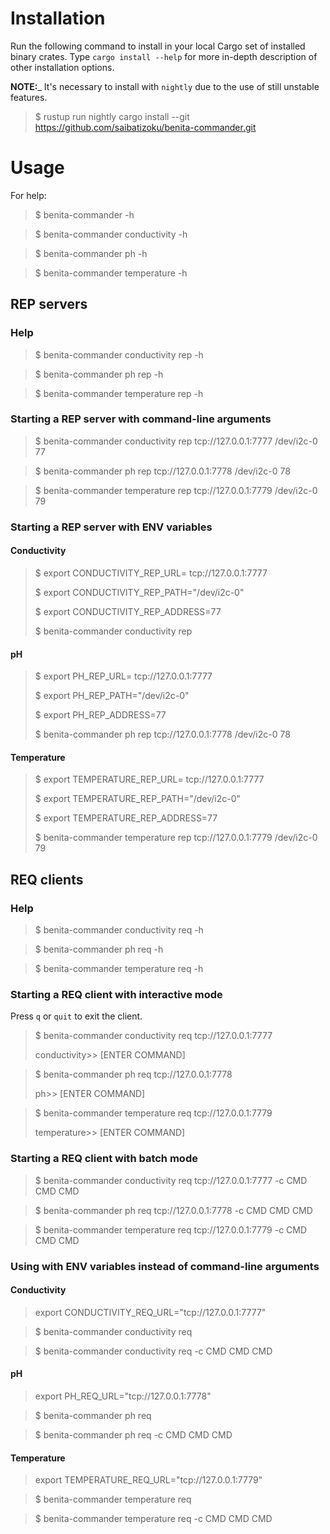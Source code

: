 # Installation

Run the following command to install in your local Cargo set of installed binary crates. Type `cargo install --help` for more in-depth description of other installation options.

__NOTE:___ It's necessary to install with `nightly` due to the use of still unstable features.

>   $ rustup run nightly cargo install --git https://github.com/saibatizoku/benita-commander.git

# Usage

For help:
>   $ benita-commander -h

>   $ benita-commander conductivity <SUBCOMMAND> -h
  
>   $ benita-commander ph <SUBCOMMAND> -h
  
>   $ benita-commander temperature <SUBCOMMAND> -h

## REP servers

### Help

>   $ benita-commander conductivity rep -h

>   $ benita-commander ph rep -h

>   $ benita-commander temperature rep -h


### Starting a REP server with command-line arguments

>   $ benita-commander conductivity rep tcp://127.0.0.1:7777 /dev/i2c-0 77

>   $ benita-commander ph rep tcp://127.0.0.1:7778 /dev/i2c-0 78

>   $ benita-commander temperature rep tcp://127.0.0.1:7779 /dev/i2c-0 79

### Starting a REP server with ENV variables

#### Conductivity

>   $ export CONDUCTIVITY_REP_URL= tcp://127.0.0.1:7777
>
>   $ export CONDUCTIVITY_REP_PATH="/dev/i2c-0"
>
>   $ export CONDUCTIVITY_REP_ADDRESS=77
>
>   $ benita-commander conductivity rep

#### pH

>   $ export PH_REP_URL= tcp://127.0.0.1:7777
>
>   $ export PH_REP_PATH="/dev/i2c-0"
>
>   $ export PH_REP_ADDRESS=77
>
>   $ benita-commander ph rep tcp://127.0.0.1:7778 /dev/i2c-0 78

#### Temperature

>   $ export TEMPERATURE_REP_URL= tcp://127.0.0.1:7777
>
>   $ export TEMPERATURE_REP_PATH="/dev/i2c-0"
>
>   $ export TEMPERATURE_REP_ADDRESS=77
>
>   $ benita-commander temperature rep tcp://127.0.0.1:7779 /dev/i2c-0 79

## REQ clients

### Help

>   $ benita-commander conductivity req -h

>   $ benita-commander ph req -h

>   $ benita-commander temperature req -h

### Starting a REQ client with interactive mode

Press `q` or `quit` to exit the client.

>   $ benita-commander conductivity req tcp://127.0.0.1:7777
>
>   conductivity>> [ENTER COMMAND]

>   $ benita-commander ph req tcp://127.0.0.1:7778
>
>   ph>> [ENTER COMMAND]

>   $ benita-commander temperature req tcp://127.0.0.1:7779
>
>   temperature>> [ENTER COMMAND]

### Starting a REQ client with batch mode

>   $ benita-commander conductivity req tcp://127.0.0.1:7777 -c CMD CMD CMD

>   $ benita-commander ph req tcp://127.0.0.1:7778 -c CMD CMD CMD

>   $ benita-commander temperature req tcp://127.0.0.1:7779 -c CMD CMD CMD

### Using with ENV variables instead of command-line arguments

#### Conductivity

>   export CONDUCTIVITY_REQ_URL="tcp://127.0.0.1:7777"

>   $ benita-commander conductivity req

>   $ benita-commander conductivity req -c CMD CMD CMD

#### pH

>   export PH_REQ_URL="tcp://127.0.0.1:7778"

>   $ benita-commander ph req

>   $ benita-commander ph req -c CMD CMD CMD

#### Temperature

>   export TEMPERATURE_REQ_URL="tcp://127.0.0.1:7779"

>   $ benita-commander temperature req

>   $ benita-commander temperature req -c CMD CMD CMD
